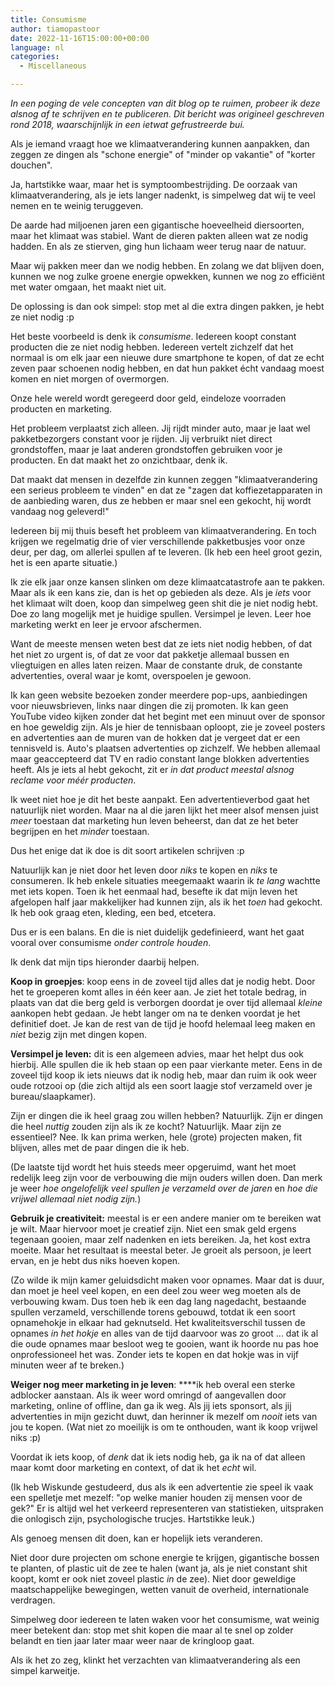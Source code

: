 ```yaml
---
title: Consumisme
author: tiamopastoor
date: 2022-11-16T15:00:00+00:00
language: nl
categories:
  - Miscellaneous

---
```

_In een poging de vele concepten van dit blog op te ruimen, probeer ik deze alsnog af te schrijven en te publiceren. Dit bericht was origineel geschreven rond 2018, waarschijnlijk in een ietwat gefrustreerde bui._

Als je iemand vraagt hoe we klimaatverandering kunnen aanpakken, dan zeggen ze dingen als "schone energie" of "minder op vakantie" of "korter douchen".

Ja, hartstikke waar, maar het is symptoombestrijding. De oorzaak van klimaatverandering, als je iets langer nadenkt, is simpelweg dat wij te veel nemen en te weinig teruggeven.

De aarde had miljoenen jaren een gigantische hoeveelheid diersoorten, maar het klimaat was stabiel. Want de dieren pakten alleen wat ze nodig hadden. En als ze stierven, ging hun lichaam weer terug naar de natuur.

Maar wij pakken meer dan we nodig hebben. En zolang we dat blijven doen, kunnen we nog zulke groene energie opwekken, kunnen we nog zo efficiënt met water omgaan, het maakt niet uit.

De oplossing is dan ook simpel: stop met al die extra dingen pakken, je hebt ze niet nodig :p

Het beste voorbeeld is denk ik _consumisme_. Iedereen koopt constant producten die ze niet nodig hebben. Iedereen vertelt zichzelf dat het normaal is om elk jaar een nieuwe dure smartphone te kopen, of dat ze echt zeven paar schoenen nodig hebben, en dat hun pakket écht vandaag moest komen en niet morgen of overmorgen.

Onze hele wereld wordt geregeerd door geld, eindeloze voorraden producten en marketing.

Het probleem verplaatst zich alleen. Jij rijdt minder auto, maar je laat wel pakketbezorgers constant voor je rijden. Jij verbruikt niet direct grondstoffen, maar je laat anderen grondstoffen gebruiken voor je producten. En dat maakt het zo onzichtbaar, denk ik.

Dat maakt dat mensen in dezelfde zin kunnen zeggen "klimaatverandering een serieus probleem te vinden" en dat ze "zagen dat koffiezetapparaten in de aanbieding waren, dus ze hebben er maar snel een gekocht, hij wordt vandaag nog geleverd!"

Iedereen bij mij thuis beseft het probleem van klimaatverandering. En toch krijgen we regelmatig drie of vier verschillende pakketbusjes voor onze deur, per dag, om allerlei spullen af te leveren. (Ik heb een heel groot gezin, het is een aparte situatie.)

Ik zie elk jaar onze kansen slinken om deze klimaatcatastrofe aan te pakken. Maar als ik een kans zie, dan is het op gebieden als deze. Als je _iets_ voor het klimaat wilt doen, koop dan simpelweg geen shit die je niet nodig hebt. Doe zo lang mogelijk met je huidige spullen. Versimpel je leven. Leer hoe marketing werkt en leer je ervoor afschermen.

Want de meeste mensen weten best dat ze iets niet nodig hebben, of dat het niet zo urgent is, of dat ze voor dat pakketje allemaal bussen en vliegtuigen en alles laten reizen. Maar de constante druk, de constante advertenties, overal waar je komt, overspoelen je gewoon.

Ik kan geen website bezoeken zonder meerdere pop-ups, aanbiedingen voor nieuwsbrieven, links naar dingen die zij promoten. Ik kan geen YouTube video kijken zonder dat het begint met een minuut over de sponsor en hoe geweldig zijn. Als je hier de tennisbaan oploopt, zie je zoveel posters en advertenties aan de muren van de hokken dat je vergeet dat er een tennisveld is. Auto's plaatsen advertenties op zichzelf. We hebben allemaal maar geaccepteerd dat TV en radio constant lange blokken advertenties heeft. Als je iets al hebt gekocht, zit er _in dat product meestal alsnog reclame voor méér producten_.

Ik weet niet hoe je dit het beste aanpakt. Een advertentieverbod gaat het natuurlijk niet worden. Maar na al die jaren lijkt het meer alsof mensen juist _meer_ toestaan dat marketing hun leven beheerst, dan dat ze het beter begrijpen en het _minder_ toestaan.

Dus het enige dat ik doe is dit soort artikelen schrijven :p

Natuurlijk kan je niet door het leven door _niks_ te kopen en _niks_ te consumeren. Ik heb enkele situaties meegemaakt waarin ik _te lang_ wachtte met iets kopen. Toen ik het eenmaal had, besefte ik dat mijn leven het afgelopen half jaar makkelijker had kunnen zijn, als ik het _toen_ had gekocht. Ik heb ook graag eten, kleding, een bed, etcetera.

Dus er is een balans. En die is niet duidelijk gedefinieerd, want het gaat vooral over consumisme _onder controle houden_.

Ik denk dat mijn tips hieronder daarbij helpen.

**Koop in groepjes**: koop eens in de zoveel tijd alles dat je nodig hebt. Door het te groeperen komt alles in één keer aan. Je ziet het totale bedrag, in plaats van dat die berg geld is verborgen doordat je over tijd allemaal _kleine_ aankopen hebt gedaan. Je hebt langer om na te denken voordat je het definitief doet. Je kan de rest van de tijd je hoofd helemaal leeg maken en _niet_ bezig zijn met dingen kopen.

**Versimpel je leven:** dit is een algemeen advies, maar het helpt dus ook hierbij. Alle spullen die ik heb staan op een paar vierkante meter. Eens in de zoveel tijd koop ik iets nieuws dat ik nodig heb, maar dan ruim ik ook weer oude rotzooi op (die zich altijd als een soort laagje stof verzameld over je bureau/slaapkamer). 

Zijn er dingen die ik heel graag zou willen hebben? Natuurlijk. Zijn er dingen die heel _nuttig_ zouden zijn als ik ze kocht? Natuurlijk. Maar zijn ze essentieel? Nee. Ik kan prima werken, hele (grote) projecten maken, fit blijven, alles met de paar dingen die ik heb.

(De laatste tijd wordt het huis steeds meer opgeruimd, want het moet redelijk leeg zijn voor de verbouwing die mijn ouders willen doen. Dan merk je weer _hoe ongelofelijk veel spullen je verzameld over de jaren_ en _hoe die vrijwel allemaal niet nodig zijn._)

**Gebruik je creativiteit:** meestal is er een andere manier om te bereiken wat je wilt. Maar hiervoor moet je creatief zijn. Niet een smak geld ergens tegenaan gooien, maar zelf nadenken en iets bereiken. Ja, het kost extra moeite. Maar het resultaat is meestal beter. Je groeit als persoon, je leert ervan, en je hebt dus niks hoeven kopen.

(Zo wilde ik mijn kamer geluidsdicht maken voor opnames. Maar dat is duur, dan moet je heel veel kopen, en een deel zou weer weg moeten als de verbouwing kwam. Dus toen heb ik een dag lang nagedacht, bestaande spullen verzameld, verschillende torens gebouwd, totdat ik een soort opnamehokje in elkaar had geknutseld. Het kwaliteitsverschil tussen de opnames _in het hokje_ en alles van de tijd daarvoor was zo groot ... dat ik al die oude opnames maar besloot weg te gooien, want ik hoorde nu pas hoe onprofessioneel het was. Zonder iets te kopen en dat hokje was in vijf minuten weer af te breken.)

**Weiger nog meer marketing in je leven**: ****ik heb overal een sterke adblocker aanstaan. Als ik weer word omringd of aangevallen door marketing, online of offline, dan ga ik weg. Als jij iets sponsort, als jij advertenties in mijn gezicht duwt, dan herinner ik mezelf om _nooit_ iets van jou te kopen. (Wat niet zo moeilijk is om te onthouden, want ik koop vrijwel niks :p) 

Voordat ik iets koop, of _denk_ dat ik iets nodig heb, ga ik na of dat alleen maar komt door marketing en context, of dat ik het _echt_ wil. 

(Ik heb Wiskunde gestudeerd, dus als ik een advertentie zie speel ik vaak een spelletje met mezelf: "op welke manier houden zij mensen voor de gek?" Er is altijd wel het verkeerd representeren van statistieken, uitspraken die onlogisch zijn, psychologische trucjes. Hartstikke leuk.)

Als genoeg mensen dit doen, kan er hopelijk iets veranderen. 

Niet door dure projecten om schone energie te krijgen, gigantische bossen te planten, of plastic uit de zee te halen (want ja, als je niet constant shit koopt, komt er ook niet zoveel plastic _in_ de zee). Niet door geweldige maatschappelijke bewegingen, wetten vanuit de overheid, internationale verdragen.

Simpelweg door iedereen te laten waken voor het consumisme, wat weinig meer betekent dan: stop met shit kopen die maar al te snel op zolder belandt en tien jaar later maar weer naar de kringloop gaat.

Als ik het zo zeg, klinkt het verzachten van klimaatverandering als een simpel karweitje.